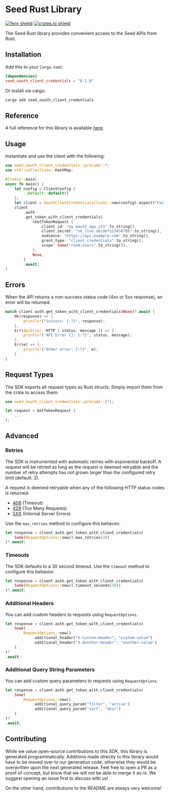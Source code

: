 # Seed Rust Library

[![fern shield](https://img.shields.io/badge/%F0%9F%8C%BF-Built%20with%20Fern-brightgreen)](https://buildwithfern.com?utm_source=github&utm_medium=github&utm_campaign=readme&utm_source=Seed%2FRust)
[![crates.io shield](https://img.shields.io/crates/v/seed_oauth_client_credentials)](https://crates.io/crates/seed_oauth_client_credentials)

The Seed Rust library provides convenient access to the Seed APIs from Rust.

## Installation

Add this to your `Cargo.toml`:

```toml
[dependencies]
seed_oauth_client_credentials = "0.1.0"
```

Or install via cargo:

```sh
cargo add seed_oauth_client_credentials
```

## Reference

A full reference for this library is available [here](./reference.md).

## Usage

Instantiate and use the client with the following:

```rust
use seed_oauth_client_credentials::prelude::*;
use std::collections::HashMap;

#[tokio::main]
async fn main() {
    let config = ClientConfig {
        ..Default::default()
    };
    let client = OauthClientCredentialsClient::new(config).expect("Failed to build client");
    client
        .auth
        .get_token_with_client_credentials(
            &GetTokenRequest {
                client_id: "my_oauth_app_123".to_string(),
                client_secret: "sk_live_abcdef123456789".to_string(),
                audience: "https://api.example.com".to_string(),
                grant_type: "client_credentials".to_string(),
                scope: Some("read:users".to_string()),
            },
            None,
        )
        .await;
}
```

## Errors

When the API returns a non-success status code (4xx or 5xx response), an error will be returned.

```rust
match client.auth.get_token_with_client_credentials(None)?.await {
    Ok(response) => {
        println!("Success: {:?}", response);
    },
    Err(ApiError::HTTP { status, message }) => {
        println!("API Error {}: {:?}", status, message);
    },
    Err(e) => {
        println!("Other error: {:?}", e);
    }
}
```

## Request Types

The SDK exports all request types as Rust structs. Simply import them from the crate to access them:

```rust
use seed_oauth_client_credentials::prelude::{*};

let request = GetTokenRequest {
    ...
};
```

## Advanced

### Retries

The SDK is instrumented with automatic retries with exponential backoff. A request will be retried as long
as the request is deemed retryable and the number of retry attempts has not grown larger than the configured
retry limit (default: 2).

A request is deemed retryable when any of the following HTTP status codes is returned:

- [408](https://developer.mozilla.org/en-US/docs/Web/HTTP/Status/408) (Timeout)
- [429](https://developer.mozilla.org/en-US/docs/Web/HTTP/Status/429) (Too Many Requests)
- [5XX](https://developer.mozilla.org/en-US/docs/Web/HTTP/Status/500) (Internal Server Errors)

Use the `max_retries` method to configure this behavior.

```rust
let response = client.auth.get_token_with_client_credentials(
    Some(RequestOptions::new().max_retries(3))
)?.await;
```

### Timeouts

The SDK defaults to a 30 second timeout. Use the `timeout` method to configure this behavior.

```rust
let response = client.auth.get_token_with_client_credentials(
    Some(RequestOptions::new().timeout_seconds(30))
)?.await;
```

### Additional Headers

You can add custom headers to requests using `RequestOptions`.

```rust
let response = client.auth.get_token_with_client_credentials(
    Some(
        RequestOptions::new()
            .additional_header("X-Custom-Header", "custom-value")
            .additional_header("X-Another-Header", "another-value")
    )
)?
.await;
```

### Additional Query String Parameters

You can add custom query parameters to requests using `RequestOptions`.

```rust
let response = client.auth.get_token_with_client_credentials(
    Some(
        RequestOptions::new()
            .additional_query_param("filter", "active")
            .additional_query_param("sort", "desc")
    )
)?
.await;
```

## Contributing

While we value open-source contributions to this SDK, this library is generated programmatically.
Additions made directly to this library would have to be moved over to our generation code,
otherwise they would be overwritten upon the next generated release. Feel free to open a PR as
a proof of concept, but know that we will not be able to merge it as-is. We suggest opening
an issue first to discuss with us!

On the other hand, contributions to the README are always very welcome!